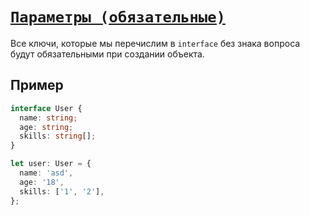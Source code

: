# [`Параметры (обязательные)`](../index.md)

Все ключи, которые мы перечислим в `interface` без знака вопроса будут обязательными при создании объекта.

## Пример

```ts
interface User {
  name: string;
  age: string;
  skills: string[];
}

let user: User = {
  name: 'asd',
  age: '18',
  skills: ['1', '2'],
};
```
